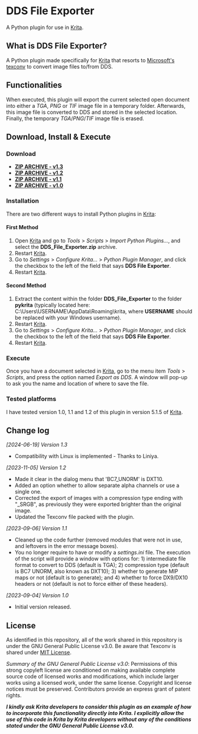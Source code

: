 # DDS File Exporter
A Python plugin for use in [Krita](https://krita.org).

## What is DDS File Exporter?
A Python plugin made specifically for [Krita](https://krita.org) that resorts to [Microsoft's texconv](https://github.com/Microsoft/DirectXTex/wiki/Texconv) to convert image files to/from DDS.

## Functionalities
When executed, this plugin will export the current selected open document into either a _TGA_, _PNG_ or _TIF_ image file in a temporary folder. Afterwards, this image file is converted to DDS and stored in the selected location. Finally, the temporary _TGA_/_PNG_/_TIF_ image file is erased.

## Download, Install & Execute
### Download
+ **[ZIP ARCHIVE - v1.3](https://github.com/esuriddick/Programming/raw/main/Python/Krita/DDS_File_Exporter/Downloads/DDS_File_Exporter_v1.3.zip)**
+ **[ZIP ARCHIVE - v1.2](https://github.com/esuriddick/Programming/raw/main/Python/Krita/DDS_File_Exporter/Downloads/DDS_File_Exporter_v1.2.zip)**
+ **[ZIP ARCHIVE - v1.1](https://github.com/esuriddick/Programming/raw/main/Python/Krita/DDS_File_Exporter/Downloads/DDS_File_Exporter_v1.1.zip)**
+ **[ZIP ARCHIVE - v1.0](https://github.com/esuriddick/Programming/raw/main/Python/Krita/DDS_File_Exporter/Downloads/DDS_File_Exporter_v1.0.zip)**

### Installation
There are two different ways to install Python plugins in [Krita](https://krita.org):
#### First Method
1. Open [Krita](https://krita.org) and go to _Tools_ > _Scripts_ > _Import Python Plugins..._, and select the **DDS_File_Exporter.zip** archive.
2. Restart [Krita](https://krita.org).
3. Go to _Settings_ > _Configure Krita..._ > _Python Plugin Manager_, and click the checkbox to the left of the field that says **DDS File Exporter**.
4. Restart [Krita](https://krita.org).

#### Second Method
1. Extract the content within the folder **DDS_File_Exporter** to the folder **pykrita** (typically located here: C:\Users\USERNAME\AppData\Roaming\krita, where **USERNAME** should be replaced with your Windows username).
2. Restart [Krita](https://krita.org).
3. Go to _Settings_ > _Configure Krita..._ > _Python Plugin Manager_, and click the checkbox to the left of the field that says **DDS File Exporter**.
4. Restart [Krita](https://krita.org).

### Execute
Once you have a document selected in [Krita](https://krita.org), go to the menu item _Tools_ > _Scripts_, and press the option named _Export as DDS_. A window will pop-up to ask you the name and location of where to save the file.

### Tested platforms
I have tested version 1.0, 1.1 and 1.2 of this plugin in version 5.1.5 of [Krita](https://krita.org).

## Change log
_[2024-06-19] Version 1.3_
- Compatibility with Linux is implemented - Thanks to Liniya.

_[2023-11-05] Version 1.2_
- Made it clear in the dialog menu that 'BC7_UNORM' is DXT10.
- Added an option whether to allow separate alpha channels or use a single one.
- Corrected the export of images with a compression type ending with "_SRGB", as previously they were exported brighter than the original image.
- Updated the Texconv file packed with the plugin.

_[2023-09-06] Version 1.1_
- Cleaned up the code further (removed modules that were not in use, and leftovers in the error message boxes).
- You no longer require to have or modify a _settings.ini_ file. The execution of the script will provide a window with options for: 1) intermediate file format to convert to DDS (default is TGA); 2) compression type (default is BC7 UNORM, also known as DXT10); 3) whether to generate MIP maps or not (default is to generate); and 4) whether to force DX9/DX10 headers or not (default is not to force either of these headers).

_[2023-09-04] Version 1.0_
- Initial version released.

## License
As identified in this repository, all of the work shared in this repository is under the GNU General Public License v3.0. Be aware that Texconv is shared under [MIT License](https://opensource.org/license/mit/).

_Summary of the GNU General Public License v3.0_: Permissions of this strong copyleft license are conditioned on making available complete source code of licensed works and modifications, which include larger works using a licensed work, under the same license. Copyright and license notices must be preserved. Contributors provide an express grant of patent rights.

**_I kindly ask Krita developers to consider this plugin as an example of how to incorporate this functionality directly into Krita. I explicitly allow the use of this code in Krita by Krita developers without any of the conditions stated under the GNU General Public License v3.0._**

